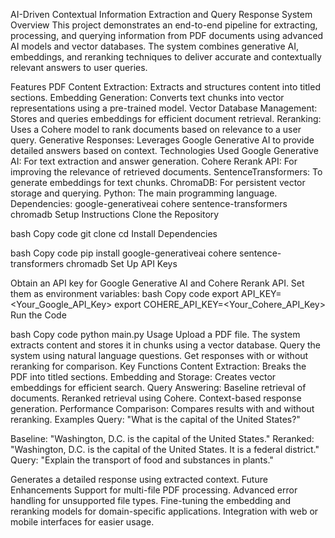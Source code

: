 AI-Driven Contextual Information Extraction and Query Response System
Overview
This project demonstrates an end-to-end pipeline for extracting, processing, and querying information from PDF documents using advanced AI models and vector databases. The system combines generative AI, embeddings, and reranking techniques to deliver accurate and contextually relevant answers to user queries.

Features
PDF Content Extraction: Extracts and structures content into titled sections.
Embedding Generation: Converts text chunks into vector representations using a pre-trained model.
Vector Database Management: Stores and queries embeddings for efficient document retrieval.
Reranking: Uses a Cohere model to rank documents based on relevance to a user query.
Generative Responses: Leverages Google Generative AI to provide detailed answers based on context.
Technologies Used
Google Generative AI: For text extraction and answer generation.
Cohere Rerank API: For improving the relevance of retrieved documents.
SentenceTransformers: To generate embeddings for text chunks.
ChromaDB: For persistent vector storage and querying.
Python: The main programming language.
Dependencies:
google-generativeai
cohere
sentence-transformers
chromadb
Setup Instructions
Clone the Repository

bash
Copy code
git clone <repository-url>
cd <repository-folder>
Install Dependencies

bash
Copy code
pip install google-generativeai cohere sentence-transformers chromadb
Set Up API Keys

Obtain an API key for Google Generative AI and Cohere Rerank API.
Set them as environment variables:
bash
Copy code
export API_KEY=<Your_Google_API_Key>
export COHERE_API_KEY=<Your_Cohere_API_Key>
Run the Code

bash
Copy code
python main.py
Usage
Upload a PDF file.
The system extracts content and stores it in chunks using a vector database.
Query the system using natural language questions.
Get responses with or without reranking for comparison.
Key Functions
Content Extraction: Breaks the PDF into titled sections.
Embedding and Storage: Creates vector embeddings for efficient search.
Query Answering:
Baseline retrieval of documents.
Reranked retrieval using Cohere.
Context-based response generation.
Performance Comparison: Compares results with and without reranking.
Examples
Query: "What is the capital of the United States?"

Baseline: "Washington, D.C. is the capital of the United States."
Reranked: "Washington, D.C. is the capital of the United States. It is a federal district."
Query: "Explain the transport of food and substances in plants."

Generates a detailed response using extracted context.
Future Enhancements
Support for multi-file PDF processing.
Advanced error handling for unsupported file types.
Fine-tuning the embedding and reranking models for domain-specific applications.
Integration with web or mobile interfaces for easier usage.
